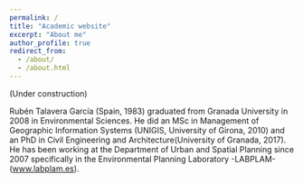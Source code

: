 ```yaml
---
permalink: /
title: "Academic website"
excerpt: "About me"
author_profile: true
redirect_from:
  - /about/
  - /about.html
---
```


(Under construction)

Rubén Talavera García (Spain, 1983) graduated from Granada University in 2008 in Environmental Sciences. He did an MSc in Management of Geographic Information Systems (UNIGIS, University of Girona, 2010) and an PhD in Civil Engineering and Architecture(University of Granada, 2017). He has been working at the Department of Urban and Spatial Planning since 2007 specifically in the Environmental Planning Laboratory -LABPLAM- (www.labplam.es).
